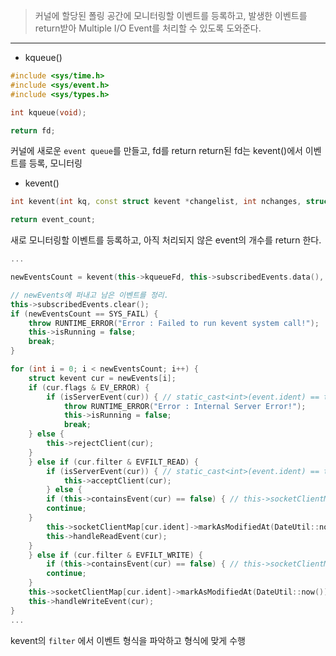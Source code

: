 >커널에 할당된 폴링 공간에 모니터링할 이벤트를 등록하고, 발생한 이벤트를 return받아 Multiple I/O Event를 처리할 수 있도록 도와준다.
---
- kqueue()
```cpp
#include <sys/time.h>
#include <sys/event.h>
#include <sys/types.h>

int kqueue(void);

return fd;
```
커널에 새로운 `event queue`를 만들고, fd를 return
return된 fd는 kevent()에서 이벤트를 등록, 모니터링

- kevent()
```cpp
int kevent(int kq, const struct kevent *changelist, int nchanges, struct kevent *eventlist, int nevents, const struct timespec *timeout);

return event_count;
```
새로 모니터링할 이벤트를 등록하고, 아직 처리되지 않은 event의 개수를 return 한다.


```cpp
...

newEventsCount = kevent(this->kqueueFd, this->subscribedEvents.data(), this->subscribedEvents.size(), newEvents, SIZE_EVENT_POOL, NULL);

// newEvents에 퍼내고 남은 이벤트를 정리.
this->subscribedEvents.clear();
if (newEventsCount == SYS_FAIL) {
	throw RUNTIME_ERROR("Error : Failed to run kevent system call!");
	this->isRunning = false;
	break;
}

for (int i = 0; i < newEventsCount; i++) {
	struct kevent cur = newEvents[i];
	if (cur.flags & EV_ERROR) {
		if (isServerEvent(cur)) { // static_cast<int>(event.ident) == this->socketFd
			throw RUNTIME_ERROR("Error : Internal Server Error!");
			this->isRunning = false;
			break;
	} else {
		this->rejectClient(cur);
	}
	} else if (cur.filter & EVFILT_READ) {
		if (isServerEvent(cur)) { // static_cast<int>(event.ident) == this->socketFd
			this->acceptClient(cur);
		} else {
		if (this->containsEvent(cur) == false) { // this->socketClientMap.find(event.ident) == this->socketClientMap.end()
		continue;
	}
		this->socketClientMap[cur.ident]->markAsModifiedAt(DateUtil::now());
		this->handleReadEvent(cur);
	}
	} else if (cur.filter & EVFILT_WRITE) {
		if (this->containsEvent(cur) == false) { // this->socketClientMap.find(event.ident) == this->socketClientMap.end()
		continue;
	}
	this->socketClientMap[cur.ident]->markAsModifiedAt(DateUtil::now());
	this->handleWriteEvent(cur);
}
...
```

kevent의 `filter` 에서 이벤트 형식을 파악하고 형식에 맞게 수행